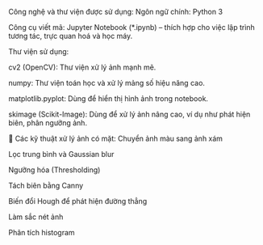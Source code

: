  Công nghệ và thư viện được sử dụng:
Ngôn ngữ chính: Python 3

Công cụ viết mã: Jupyter Notebook (*.ipynb) – thích hợp cho việc lập trình tương tác, trực quan hoá và học máy.

Thư viện sử dụng:

cv2 (OpenCV): Thư viện xử lý ảnh mạnh mẽ.

numpy: Thư viện toán học và xử lý mảng số hiệu năng cao.

matplotlib.pyplot: Dùng để hiển thị hình ảnh trong notebook.

skimage (Scikit-Image): Dùng để xử lý ảnh nâng cao, ví dụ như phát hiện biên, phân ngưỡng ảnh.

📌 Các kỹ thuật xử lý ảnh có mặt:
Chuyển ảnh màu sang ảnh xám

Lọc trung bình và Gaussian blur

Ngưỡng hóa (Thresholding)

Tách biên bằng Canny

Biến đổi Hough để phát hiện đường thẳng

Làm sắc nét ảnh

Phân tích histogram